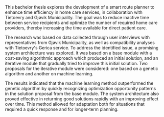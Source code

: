 This bachelor thesis explores the development of a smart route planner to enhance time efficiency in home care services, in collaboration with Tietoevry and Gjøvik Municipality. The goal was to reduce inactive time between service recipients and optimize the number of required home care providers, thereby increasing the time available for direct patient care. 

The research was based on data collected through user interviews with representatives from Gjøvik Municipality, as well as compatibility analyses with Tietoevry's Gerica service. To address the identified issue, a promising system architecture was explored. It was based on a base module with a cost-saving algorithmic approach which produced an initial solution, and an iterative module that gradually tried to improve this initial solution. Two proposals for the iterative module were considered: one based on a genetic algorithm and another on machine learning.

The results indicated that the machine learning method outperformed the genetic algorithm by quickly recognizing optimization opportunity patterns in the solution proposal from the base module. The system architecture also proved effective in returning good solutions rapidly with an improving effect over time. This method allowed for adaptation both for situations that required a quick response and for longer-term planning.

